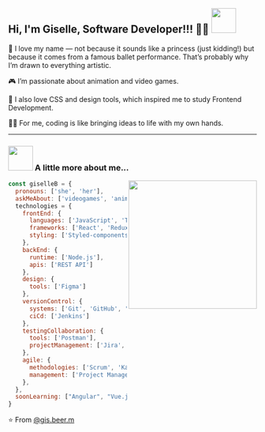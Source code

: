 ## Hi, I'm Giselle, Software Developer!!! 👩‍💻 <img src="https://media.giphy.com/media/mGcNjsfWAjY5AEZNw6/giphy.gif" width="50">

💫 I love my name — not because it sounds like a princess (just kidding!) but because it comes from a famous ballet performance. That’s probably why I’m drawn to everything artistic.

🎮 I’m passionate about animation and video games.

🎨 I also love CSS and design tools, which inspired me to study Frontend Development. 

👩‍🎨 For me, coding is like bringing ideas to life with my own hands.

***

### <img src="https://media.giphy.com/media/VgCDAzcKvsR6OM0uWg/giphy.gif" width="50"> A little more about me...

<img align='right' src="https://c.tenor.com/MuePUtmy1ZMAAAAC/himouto-umaru.gif" width="260">

```javascript
const giselleB = {
  pronouns: ['she', 'her'],
  askMeAbout: ['videogames', 'anime', 'food', 'craftBeer', 'coffee', 'my cats'],
  technologies = {
    frontEnd: {
      languages: ['JavaScript', 'TypeScript', 'HTML', 'CSS'],
      frameworks: ['React', 'Redux', 'Next.js'],
      styling: ['Styled-components', 'Storybook']
    },
    backEnd: {
      runtime: ['Node.js'],
      apis: ['REST API']
    },
    design: {
      tools: ['Figma']
    },
    versionControl: {
      systems: ['Git', 'GitHub', 'Bitbucket'],
      ciCd: ['Jenkins']
    },
    testingCollaboration: {
      tools: ['Postman'],
      projectManagement: ['Jira', 'Confluence']
    },
    agile: {
      methodologies: ['Scrum', 'Kanban', 'Agile Methodologies'],
      management: ['Project Management']
    },
  },
  soonLearning: ["Angular", "Vue.js"],
}
```
  
  ⭐️ From [@gis.beer.m](https://github.com/KGISELLE)

<!--
**KGISELLE/KGISELLE** is a ✨ _special_ ✨ repository because its `README.md` (this file) appears on your GitHub profile.

Here are some ideas to get you started:

- 🔭 I’m currently working on ...
- 🌱 I’m currently learning ...
- 👯 I’m looking to collaborate on ...
- 🤔 I’m looking for help with ...
- 💬 Ask me about ...
- 📫 How to reach me: ...
- 😄 Pronouns: ...
- ⚡ Fun fact: ...
-->
